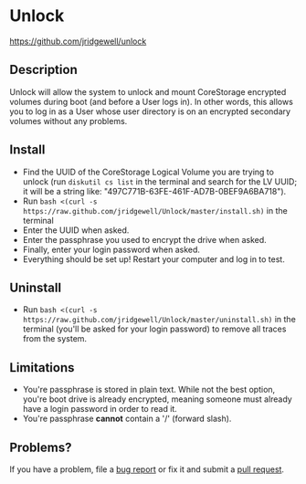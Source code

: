 Unlock
=========

https://github.com/jridgewell/unlock

## Description

Unlock will allow the system to unlock and mount CoreStorage encrypted volumes during boot (and before a User logs in). In other words, this allows you to log in as a User whose user directory is on an encrypted secondary volumes without any problems.

## Install

- Find the UUID of the CoreStorage Logical Volume you are trying to unlock (run `diskutil cs list` in the terminal and search for the LV UUID; it will be a string like: "497C771B-63FE-461F-AD7B-0BEF9A6BA718").
- Run `bash <(curl -s https://raw.github.com/jridgewell/Unlock/master/install.sh)` in the terminal
- Enter the UUID when asked.
- Enter the passphrase you used to encrypt the drive when asked.
- Finally, enter your login password when asked.
- Everything should be set up! Restart your computer and log in to test.

## Uninstall

- Run `bash <(curl -s https://raw.github.com/jridgewell/Unlock/master/uninstall.sh)` in the terminal (you'll be asked for your login password) to remove all traces from the system.

## Limitations

- You're passphrase is stored in plain text. While not the best option, you're boot drive is already encrypted, meaning someone must already have a login password in order to read it.
- You're passphrase __cannot__ contain a '/' (forward slash). 

## Problems?

If you have a problem, file a [bug report][issue] or fix it and submit a [pull request][pull].

[issue]: https://github.com/jridgewell/unlock/issues
[pull]: https://github.com/jridgewell/unlock/pulls
